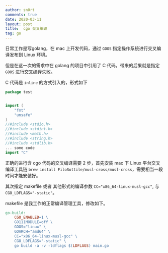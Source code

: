 ```yaml
---
author: sn0rt
comments: true
date: 2020-03-11
layout: post
title:  cgo 交叉编译
tag: go
---
```


日常工作是写golang，在  mac 上开发代码，通过 `GOOS` 指定操作系统进行交叉编译发布到 Linux 环境。

但是在这一次的需求中在 golang 的项目中引用了 C 代码，带来的后果就是指定 `GOOS` 进行交叉编译失败。

C 代码是 `inline` 的方式引入的，形式如下

```go
package test


import (
	"fmt"
	"unsafe"
)
//#include <stdio.h>
//#include <stdint.h>
//#include <math.h>
//#include <string.h>
//#include <stdlib.h>
... some code
import "C"
```

正确的进行含 cgo 代码的交叉编译需要 2 步，首先安装 mac 下 Linux 平台交叉编译工具链  `brew install FiloSottile/musl-cross/musl-cross`，需要相当一段时间才能安装好。

其次指定 makefile 或者 其他形式的编译参数 `CC="x86_64-linux-musl-gcc"`, 与 `CGO_LDFLAGS="-static"`。

makefile 是我工作的正常编译管理工具，修改如下。

```makefile
go-build:
	CGO_ENABLED=1 \
	GO111MODULE=off \
	GOOS="linux" \
	GOARCH="amd64" \
	CC="x86_64-linux-musl-gcc" \
	CGO_LDFLAGS="-static" \
	go build -a -v -ldflags $(LDFLAGS) main.go
```
